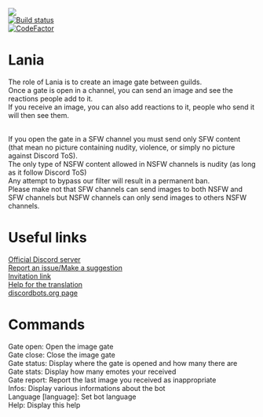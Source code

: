 [<img src="https://discordbots.org/api/widget/owner/454742499085254656.svg"/>](https://discordbots.org/bot/454742499085254656)<br/>
[![Build status](https://ci.appveyor.com/api/projects/status/10nkphyv40a39vmo?svg=true)](https://ci.appveyor.com/project/Xwilarg/lania/branch/master)<br/>
[![CodeFactor](https://www.codefactor.io/repository/github/xwilarg/lania/badge)](https://www.codefactor.io/repository/github/xwilarg/lania)<br/>

# Lania

The role of Lania is to create an image gate between guilds.<br/>
Once a gate is open in a channel, you can send an image and see the reactions people add to it.<br/>
If you receive an image, you can also add reactions to it, people who send it will then see them.<br/><br/>

If you open the gate in a SFW channel you must send only SFW content (that mean no picture containing nudity, violence, or simply no picture against Discord ToS).<br/>
The only type of NSFW content allowed in NSFW channels is nudity (as long as it follow Discord ToS)<br/>
Any attempt to bypass our filter will result in a permanent ban.<br/>
Please make not that SFW channels can send images to both NSFW and SFW channels but NSFW channels can only send images to others NSFW channels.<br/>

# Useful links

[Official Discord server](https://discordapp.com/invite/H6wMRYV)<br/>
[Report an issue/Make a suggestion](https://github.com/Xwilarg/Lania/issues)<br/>
[Invitation link](https://discordapp.com/oauth2/authorize?client_id=454742499085254656&permissions=83968&scope=bot)<br/>
[Help for the translation](https://github.com/Xwilarg/Lania-translations/)<br/>
[discordbots.org page](https://discordbots.org/bot/454742499085254656)

# Commands

Gate open: Open the image gate<br/>
Gate close: Close the image gate<br/>
Gate status: Display where the gate is opened and how many there are<br/>
Gate stats: Display how many emotes your received<br/>
Gate report: Report the last image you received as inappropriate<br/>
Infos: Display various informations about the bot<br/>
Language [language]: Set bot language<br/>
Help: Display this help
